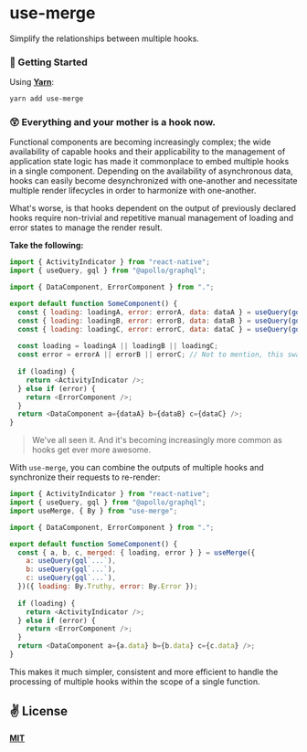 # use-merge
Simplify the relationships between multiple hooks.

### 🚀 Getting Started

Using [**Yarn**](https://yarnpkg.com):

```sh
yarn add use-merge
```

### 😲 Everything and your mother is a hook now.
Functional components are becoming increasingly complex; the wide availability of capable hooks and their applicability to the management of application state logic has made it commonplace to embed multiple hooks in a single component. Depending on the availability of asynchronous data, hooks can easily become desynchronized with one-another and necessitate multiple render lifecycles in order to harmonize with one-another.

What's worse, is that hooks dependent on the output of previously declared hooks require non-trivial and repetitive manual management of loading and error states to manage the render result.

**Take the following:**

```javascript
import { ActivityIndicator } from "react-native";
import { useQuery, gql } from "@apollo/graphql";

import { DataComponent, ErrorComponent } from ".";

export default function SomeComponent() {
  const { loading: loadingA, error: errorA, data: dataA } = useQuery(gql`...`);
  const { loading: loadingB, error: errorB, data: dataB } = useQuery(gql`...`);
  const { loading: loadingC, error: errorC, data: dataC } = useQuery(gql`...`);
  
  const loading = loadingA || loadingB || loadingC;
  const error = errorA || errorB || errorC; // Not to mention, this swallows errors...
  
  if (loading) {
    return <ActivityIndicator />;
  } else if (error) {
    return <ErrorComponent />;
  }
  return <DataComponent a={dataA} b={dataB} c={dataC} />;
}
```

> We've all seen it. And it's becoming increasingly more common as hooks get ever more awesome.

With `use-merge`, you can combine the outputs of multiple hooks and synchronize their requests to re-render:

```javascript
import { ActivityIndicator } from "react-native";
import { useQuery, gql } from "@apollo/graphql";
import useMerge, { By } from "use-merge";

import { DataComponent, ErrorComponent } from ".";

export default function SomeComponent() {
  const { a, b, c, merged: { loading, error } } = useMerge({
    a: useQuery(gql`...`),
    b: useQuery(gql`...`),
    c: useQuery(gql`...`),
  })({ loading: By.Truthy, error: By.Error });
  
  if (loading) {
    return <ActivityIndicator />;
  } else if (error) {
    return <ErrorComponent />;
  }
  return <DataComponent a={a.data} b={b.data} c={c.data} />;
}
```

This makes it much simpler, consistent and more efficient to handle the processing of multiple hooks within the scope of a single function.

## ✌️ License
[**MIT**](./LICENSE)
